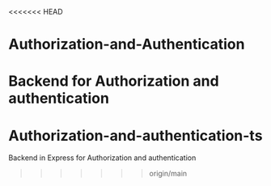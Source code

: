 <<<<<<< HEAD
# Authorization-and-Authentication
Backend for Authorization and authentication
=======
# Authorization-and-authentication-ts
Backend in Express for Authorization and authentication
>>>>>>> origin/main
